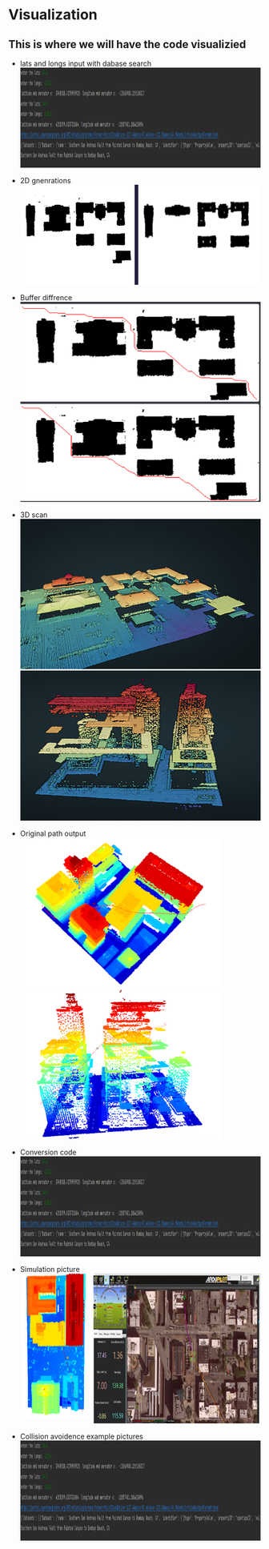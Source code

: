 # Visualization

## This is where we will have the code visualizied

* lats and longs input with dabase search
  <img src="https://raw.githubusercontent.com/alecstem/REUWebsite/gh-pages/Images/lats_and_longs_to_location_or_database_name.png" width="1200" height="200" >

* 2D gnenrations
  <img src="https://raw.githubusercontent.com/alecstem/REUWebsite/gh-pages/Images/figure01.png" width="1200" height="200" >

* Buffer diffrence
  <img src="https://raw.githubusercontent.com/alecstem/REUWebsite/gh-pages/Images/Buffer_compair.png" width="1200" height="400" >

* 3D scan
  <img src="https://raw.githubusercontent.com/alecstem/REUWebsite/gh-pages/Images/point_cloud.png" width="1200" height="300" >
  <img src="https://raw.githubusercontent.com/alecstem/REUWebsite/gh-pages/Images/New_York_LiDAR.png" width="1200" height="300" >

* Original path output\
  <img src="https://raw.githubusercontent.com/alecstem/REUWebsite/gh-pages/Images/Lidar_path (1).png" width="400" height="300" >\
  <img src="https://raw.githubusercontent.com/alecstem/REUWebsite/gh-pages/Images/3D_path.png" width="400" height="300" >

* Conversion code
  <img src="https://raw.githubusercontent.com/alecstem/REUWebsite/gh-pages/Images/lats_and_longs_to_location_or_database_name.png" width="1200" height="200" >

* Simulation picture
  <img src="https://raw.githubusercontent.com/alecstem/REUWebsite/gh-pages/Images/ARDU_Path_compair.png" width="1200" height="300" >

* Collision avoidence example pictures
  <img src="https://raw.githubusercontent.com/alecstem/REUWebsite/gh-pages/Images/lats_and_longs_to_location_or_database_name.png" width="1200" height="200" >
  
